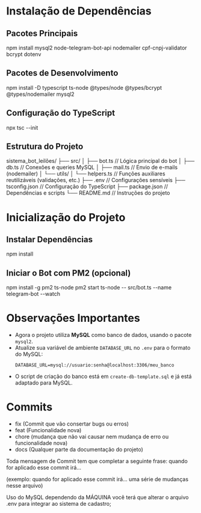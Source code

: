 # Instalação de Dependências

## Pacotes Principais
npm install mysql2 node-telegram-bot-api nodemailer cpf-cnpj-validator bcrypt dotenv

## Pacotes de Desenvolvimento
npm install -D typescript ts-node @types/node @types/bcrypt @types/nodemailer mysql2

## Configuração do TypeScript
npx tsc --init


## Estrutura do Projeto

sistema_bot_leilões/
├── src/
│   ├── bot.ts                 // Lógica principal do bot
│   ├── db.ts                  // Conexões e queries MySQL
│   ├── mail.ts                // Envio de e-mails (nodemailer)
│   └── utils/
│       └── helpers.ts         // Funções auxiliares reutilizáveis (validações, etc.)
├── .env                       // Configurações sensíveis
├── tsconfig.json             // Configuração do TypeScript
├── package.json              // Dependências e scripts
└── README.md                 // Instruções do projeto


# Inicialização do Projeto
## Instalar Dependências
npm install

## Iniciar o Bot com PM2 (opcional)
npm install -g pm2 ts-node
pm2 start ts-node -- src/bot.ts --name telegram-bot --watch

# Observações Importantes

- Agora o projeto utiliza **MySQL** como banco de dados, usando o pacote `mysql2`.
- Atualize sua variável de ambiente `DATABASE_URL` no `.env` para o formato do MySQL:
  ```
  DATABASE_URL=mysql://usuario:senha@localhost:3306/meu_banco
  ```
- O script de criação do banco está em `create-db-template.sql` e já está adaptado para MySQL.

# Commits

- fix (Commit que vão consertar bugs ou erros)
- feat (Funcionalidade nova)
- chore (mudança que não vai causar nem mudança de erro ou funcionalidade nova)
- docs (Qualquer parte da documentação do projeto)

Toda mensagem de Commit tem que completar a seguinte frase: quando for aplicado esse commit irá...

(exemplo: quando for aplicado esse commit irá... uma série de mudanças nesse arquivo)




Uso do MySQL dependendo da MÁQUINA você terá que alterar o arquivo .env para integrar ao sistema de cadastro;
